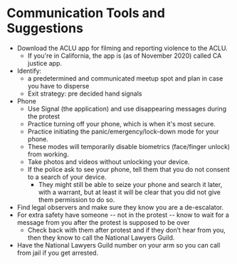 # Communication Tools and Suggestions

* Download the ACLU app for filming and reporting violence to the ACLU.
  * If you're in California, the app is \(as of November 2020\) called CA justice app.
* Identify:
  *  a predetermined and communicated meetup spot and plan in case you have to disperse
  * Exit strategy: pre decided hand signals
* Phone
  * Use Signal \(the application\) and use disappearing messages during the protest
  * Practice turning off your phone, which is when it's most secure.
  *  Practice initiating the panic/emergency/lock-down mode for your phone.
    * These modes will temporarily disable biometrics \(face/finger unlock\) from working.
  * Take photos and videos without unlocking your device.
  * If the police ask to see your phone, tell them that you do not consent to a search of your device.
    * They might still be able to seize your phone and search it later, with a warrant, but at least it will be clear that you did not give them permission to do so.
* Find legal observers and make sure they know you are a de-escalator. 
* For extra safety have someone -- not in the protest -- know to wait for a message from you after the protest is supposed to be over
  * Check back with them after protest and if they don’t hear from you, then they know to call the National Lawyers Guild. 
* Have the National Lawyers Guild number on your arm so you can call from jail if you get arrested.

